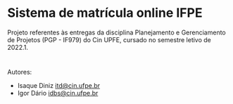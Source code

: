 # Sistema de matrícula online IFPE
Projeto referentes às entregas da disciplina Planejamento e Gerenciamento de Projetos (PGP - IF979) do Cin UPFE, cursado no semestre letivo de 2022.1.

#
Autores:
* Isaque Diniz <itd@cin.ufpe.br>
* Igor Dário <idbs@cin.ufpe.br>
